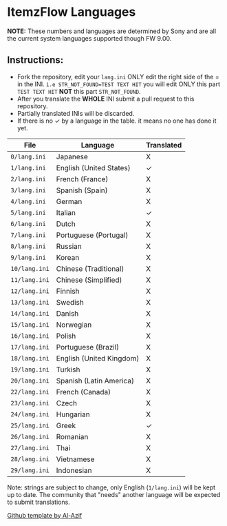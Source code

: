 # ItemzFlow Languages

**NOTE:** These numbers and languages are determined by Sony and are all the current system languages supported though FW 9.00.

## **Instructions:**

- Fork the repository, edit your `lang.ini` ONLY edit the right side of the = in the INI.
`i.e STR_NOT_FOUND=TEST TEXT HIT` you will edit ONLY this part `TEST TEXT HIT` **NOT** this part `STR_NOT_FOUND`.  
- After you translate the **WHOLE** INI submit a pull request to this repository.
- Partially translated INIs will be discarded.
- If there is no ✓ by a language in the table. it means no one has done it yet.

| File          | Language                 | Translated |
|---------------|--------------------------|------------|
| `0/lang.ini`  | Japanese                 | X          |
| `1/lang.ini`  | English (United States)  | ✓          |
| `2/lang.ini`  | French (France)          | X          |
| `3/lang.ini`  | Spanish (Spain)          | X          |
| `4/lang.ini`  | German                   | X          |
| `5/lang.ini`  | Italian                  | ✓          |
| `6/lang.ini`  | Dutch                    | X          |
| `7/lang.ini`  | Portuguese (Portugal)    | X          |
| `8/lang.ini`  | Russian                  | X          |
| `9/lang.ini`  | Korean                   | X          |
| `10/lang.ini` | Chinese (Traditional)    | X          |
| `11/lang.ini` | Chinese (Simplified)     | X          |
| `12/lang.ini` | Finnish                  | X          |
| `13/lang.ini` | Swedish                  | X          |
| `14/lang.ini` | Danish                   | X          |
| `15/lang.ini` | Norwegian                | X          |
| `16/lang.ini` | Polish                   | X          |
| `17/lang.ini` | Portuguese (Brazil)      | X          |
| `18/lang.ini` | English (United Kingdom) | X          |
| `19/lang.ini` | Turkish                  | X          |
| `20/lang.ini` | Spanish (Latin America)  | X          |
| `22/lang.ini` | French (Canada)          | X          |
| `23/lang.ini` | Czech                    | X          |
| `24/lang.ini` | Hungarian                | X          |
| `25/lang.ini` | Greek                    | ✓          |
| `26/lang.ini` | Romanian                 | X          |
| `27/lang.ini` | Thai                     | X          |
| `28/lang.ini` | Vietnamese               | X          |
| `29/lang.ini` | Indonesian               | X          |

Note: strings are subject to change, only English (`1/lang.ini`) will be kept up to date. The community that "needs" another language will be expected to submit translations.

[Github template by Al-Azif](https://github.com/Al-Azif/ps4-payload-guest-languages)
